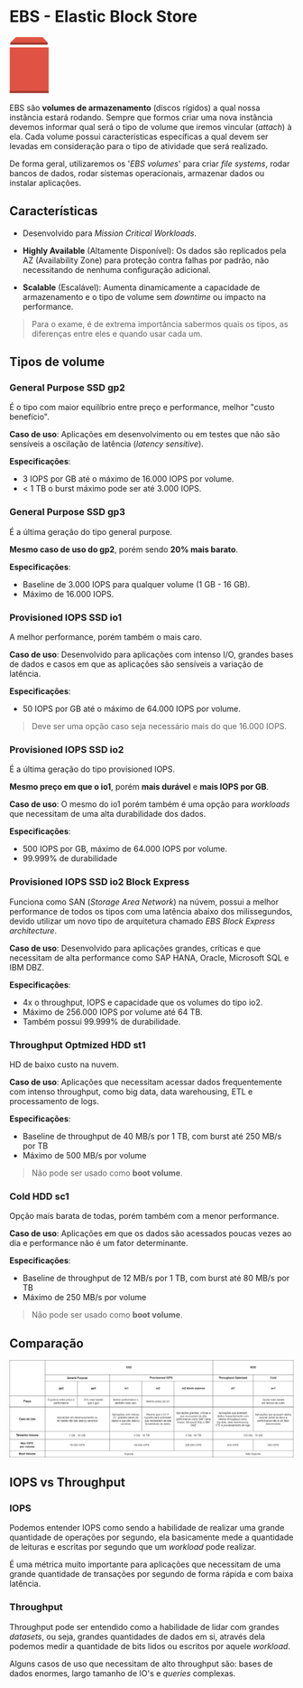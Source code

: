 # EBS - Elastic Block Store

<img height=100px; alt="ebs" src="../../../Images/ebs.png" />

EBS são **volumes de armazenamento** (discos rígidos) a qual nossa instância estará rodando. Sempre que formos criar uma nova instância devemos informar qual será o tipo de volume que iremos vincular (*attach*) à ela. Cada volume possui características específicas a qual devem ser levadas em consideração para o tipo de atividade que será realizado.

De forma geral, utilizaremos os '*EBS volumes*' para criar *file systems*, rodar bancos de dados, rodar sistemas operacionais, armazenar dados ou instalar aplicações. 

## Características

- Desenvolvido para *Mission Critical Workloads*.

- **Highly Available** (Altamente Disponível): Os dados são replicados pela AZ (Availability Zone) para proteção contra falhas por padrão, não necessitando de nenhuma configuração adicional.

- **Scalable** (Escalável): Aumenta dinamicamente a capacidade de armazenamento e o tipo de volume sem *downtime* ou impacto na performance.

> Para o exame, é de extrema importância sabermos quais os tipos, as diferenças entre eles e quando usar cada um.

## Tipos de volume

### General Purpose SSD gp2

É o tipo com maior equilíbrio entre preço e performance, melhor "custo benefício".

**Caso de uso**: Aplicações em desenvolvimento ou em testes que não são sensíveis a oscilação de latência (*latency sensitive*).

**Especificações**:

- 3 IOPS por GB até o máximo de 16.000 IOPS por volume.
- < 1 TB o burst máximo pode ser até 3.000 IOPS.

### General Purpose SSD gp3

É a última geração do tipo general purpose.

**Mesmo caso de uso do gp2**, porém sendo **20% mais barato**.

**Especificações**:

- Baseline de 3.000 IOPS para qualquer volume (1 GB - 16 GB).
- Máximo de 16.000 IOPS.

### Provisioned IOPS SSD io1

A melhor performance, porém também o mais caro.

**Caso de uso**: Desenvolvido para aplicações com intenso I/O, grandes bases de dados e casos em que as aplicações são sensíveis a variação de latência.

**Especificações**:

- 50 IOPS por GB até o máximo de 64.000 IOPS por volume.

> Deve ser uma opção caso seja necessário mais do que 16.000 IOPS.

### Provisioned IOPS SSD io2

É a última geração do tipo provisioned IOPS.

**Mesmo preço em que o io1**, porém **mais durável** e **mais IOPS por GB**.

**Caso de uso**: O mesmo do io1 porém também é uma opção para *workloads* que necessitam de uma alta durabilidade dos dados.

**Especificações**:

- 500 IOPS por GB, máximo de 64.000 IOPS por volume.
- 99.999% de durabilidade

### Provisioned IOPS SSD io2 Block Express

Funciona como SAN (*Storage Area Network*) na núvem, possui a melhor performance de todos os tipos com uma latência abaixo dos milissegundos, devido utilizar um novo tipo de arquitetura chamado *EBS Block Express architecture*.

**Caso de uso**: Desenvolvido para aplicações grandes, críticas e que necessitam de alta performance como SAP HANA, Oracle, Microsoft SQL e IBM DBZ.

**Especificações**:

- 4x o throughput, IOPS e capacidade que os volumes do tipo io2.
- Máximo de 256.000 IOPS por volume até 64 TB.
- Também possui 99.999% de durabilidade.

### Throughput Optmized HDD st1

HD de baixo custo na nuvem.

**Caso de uso**: Aplicações que necessitam acessar dados frequentemente com intenso throughput, como big data, data warehousing, ETL e processamento de logs.

**Especificações**:

- Baseline de throughput de 40 MB/s por 1 TB, com burst até 250 MB/s por TB
- Máximo de 500 MB/s por volume

> Não pode ser usado como **boot volume**.

### Cold HDD sc1

Opção mais barata de todas, porém também com a menor performance.

**Caso de uso**: Aplicações em que os dados são acessados poucas vezes ao dia e performance não é um fator determinante.

**Especificações**:

- Baseline de throughput de 12 MB/s por 1 TB, com burst até 80 MB/s por TB
- Máximo de 250 MB/s por volume

> Não pode ser usado como **boot volume**.

## Comparação

![comparacaoebs-types-comparison.drawio](../../../Diagrams/ebs-types-comparison.drawio.png)

## IOPS vs Throughput

### IOPS

Podemos entender IOPS como sendo a habilidade de realizar uma grande quantidade de operações por segundo, ela basicamente mede a quantidade de leituras e escritas por segundo que um *workload* pode realizar.

É uma métrica muito importante para aplicações que necessitam de uma grande quantidade de transações por segundo de forma rápida e com baixa latência.

### Throughput

Throughput pode ser entendido como a habilidade de lidar com grandes *datasets*, ou seja, grandes quantidades de dados em si, através dela podemos medir a quantidade de bits lidos ou escritos por aquele *workload*. 

Alguns casos de uso que necessitam de alto throughput são: bases de dados enormes, largo tamanho de IO's e *queries* complexas.